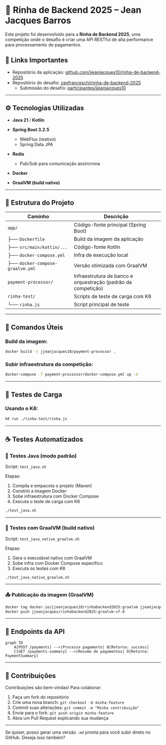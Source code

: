 # 🐔 Rinha de Backend 2025 – Jean Jacques Barros

Este projeto foi desenvolvido para a **Rinha de Backend 2025**, uma competição onde o desafio é criar uma API RESTful de
alta performance para processamento de pagamentos.

## 🔗 Links Importantes

- Repositório da
  aplicação: [github.com/jjeanjacques10/rinha-de-backend-2025](https://github.com/jjeanjacques10/rinha-de-backend-2025)
- Repositório do desafio: [zanfranceschi/rinha-de-backend-2025](https://github.com/zanfranceschi/rinha-de-backend-2025)
    - Submissão do
      desafio: [participantes/jjeanjacques10](https://github.com/zanfranceschi/rinha-de-backend-2025/tree/main/participantes/jjeanjacques10)

---

## ⚙️ Tecnologias Utilizadas

* **Java 21** / **Kotlin**
* **Spring Boot 3.2.5**

    * WebFlux (reativo)
    * Spring Data JPA
* **Redis**

    * Pub/Sub para comunicação assíncrona
* **Docker**
* **GraalVM (build nativo)**

---

## 📁 Estrutura do Projeto

| Caminho                          | Descrição                                                     |
|----------------------------------|---------------------------------------------------------------|
| `app/`                           | Código-fonte principal (Spring Boot)                          |
| ├── `Dockerfile`                 | Build da imagem da aplicação                                  |
| ├── `src/main/kotlin/...`        | Código-fonte Kotlin                                           |
| ├── `docker-compose.yml`         | Infra de execução local                                       |
| ├── `docker-compose-graalvm.yml` | Versão otimizada com GraalVM                                  |
| `payment-processor/`             | Infraestrutura de banco e orquestração (padrão da competição) |
| `rinha-test/`                    | Scripts de teste de carga com K6                              |
| └── `rinha.js`                   | Script principal de teste                                     |

---

## 🐳 Comandos Úteis

### Build da imagem:

```bash
docker build -t jjeanjacques10/payment-processor .
```

### Subir infraestrutura da competição:

```bash
docker-compose -f payment-processor/docker-compose.yml up -d
```

---

## 🧪 Testes de Carga

### Usando o K6:

```bash
k6 run ./rinha-test/rinha.js
```

---

## ☕ Testes Automatizados

### 🔹 Testes Java (modo padrão)

Script: `test_java.sh`

Etapas:

1. Compila e empacota o projeto (Maven)
2. Constrói a imagem Docker
3. Sobe infraestrutura com Docker Compose
4. Executa o teste de carga com K6

```bash
./test_java.sh
```

---

### 🔹 Testes com GraalVM (build nativo)

Script: `test_java_native_graalvm.sh`

Etapas:

1. Gera o executável nativo com GraalVM
2. Sobe infra com Docker Compose específico
3. Executa os testes com K6

```bash
./test_java_native_graalvm.sh
```

---

### 📤 Publicação da imagem (GraalVM)

```bash
docker tag docker.io/jjeanjacques10/rinhabackend2025:graalvm jjeanjacques/rinhabackend2025:graalvm-v7.0
docker push jjeanjacques/rinhabackend2025:graalvm-v7.0
```

---

## 📖 Endpoints da API

```mermaid
graph TD
    A[POST /payments] -->|Processa pagamento| B[Retorna: success]
    C[GET /payments-summary] -->|Resumo de pagamentos| D[Retorna: PaymentSummary]
```

---

## 🤝 Contribuições

Contribuições são bem-vindas! Para colaborar:

1. Faça um fork do repositório
2. Crie uma nova branch: `git checkout -b minha-feature`
3. Commit suas alterações: `git commit -m "Minha contribuição"`
4. Envie para o fork: `git push origin minha-feature`
5. Abra um Pull Request explicando sua mudança

---

Se quiser, posso gerar uma versão `.md` pronta para você subir direto no GitHub. Deseja isso também?
